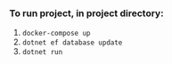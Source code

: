 ### To run project, in project directory:
1. `docker-compose up`
2. `dotnet ef database update` 
3. `dotnet run`